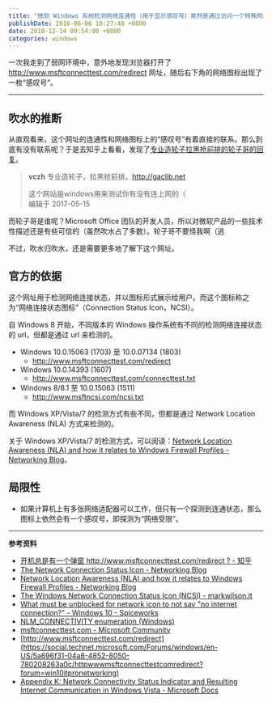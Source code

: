 ```yaml
---
title: "微软 Windows 系统检测网络连通性（用于显示感叹号）竟然是通过访问一个特殊网址来实现的"
publishDate: 2018-06-06 10:27:40 +0800
date: 2018-12-14 09:54:00 +0800
categories: windows
---
```


一次我走到了弱网环境中，意外地发现浏览器打开了 <http://www.msftconnecttest.com/redirect> 网址，随后右下角的网络图标出现了一枚“感叹号”。

---

<div id="toc"></div>

## 吹水的推断

从直观看来，这个网址的连通性和网络图标上的“感叹号”有着直接的联系。那么到底有没有联系呢？于是去知乎上看看，发现了[专业造轮子拉黑抢前排的轮子哥的回复](https://www.zhihu.com/question/59865134/answer/169818796)。

> **vczh** 专业造轮子，拉黑抢前排。http://gaclib.net
> 
> 这个网站是windows用来测试你有没有连上网的（  
> 编辑于 2017-05-15

而轮子哥是谁呢？Microsoft Office 团队的开发人员，所以对微软产品的一些技术性描述还是有些可信的（虽然吹水占了多数）。轮子哥不要怪我啊（逃

不过，吹水归吹水，还是需要更多地了解下这个网址。

## 官方的依据

这个网址用于检测网络连接状态，并以图标形式展示给用户。而这个图标称之为“网络连接状态图标”（Connection Status Icon，NCSI）。

自 Windows 8 开始，不同版本的 Windows 操作系统有不同的检测网络连接状态的 url，但都是通过 url 来检测的。

- Windows 10.0.15063 (1703) 至 10.0.07134 (1803)
    - <http://www.msftconnecttest.com/redirect>
- Windows 10.0.14393 (1607)
    - <http://www.msftconnecttest.com/connecttest.txt>
- Windows 8/8.1 至 10.0.15063 (1511)
    - <http://www.msftncsi.com/ncsi.txt>

而 Windows XP/Vista/7 的检测方式有些不同，但都是通过 Network Location Awareness (NLA) 方式来检测的。

关于 Windows XP/Vista/7 的检测方式，可以阅读：[Network Location Awareness (NLA) and how it relates to Windows Firewall Profiles - Networking Blog](https://blogs.technet.microsoft.com/networking/2010/09/08/network-location-awareness-nla-and-how-it-relates-to-windows-firewall-profiles/)。

## 局限性

- 如果计算机上有多张网络适配器可以工作，但只有一个探测到连通状态，那么图标上依然会有一个感叹号，即探测为“网络受限”。

---

**参考资料**

- [开机总是有一个弹窗 http://www.msftconnecttest.com/redirect ? - 知乎](https://www.zhihu.com/question/59865134)
- [The Network Connection Status Icon - Networking Blog](https://blogs.technet.microsoft.com/networking/2012/12/20/the-network-connection-status-icon/)
- [Network Location Awareness (NLA) and how it relates to Windows Firewall Profiles - Networking Blog](https://blogs.technet.microsoft.com/networking/2010/09/08/network-location-awareness-nla-and-how-it-relates-to-windows-firewall-profiles/)
- [The Windows Network Connection Status Icon (NCSI) - markwilson.it](http://www.markwilson.co.uk/blog/2017/05/windows-network-connection-status-icon-ncsi.htm)
- [What must be unblocked for network icon to not say "no internet connection?" - Windows 10 - Spiceworks](https://community.spiceworks.com/topic/1644424-what-must-be-unblocked-for-network-icon-to-not-say-no-internet-connection?page=1#entry-5876238)
- [NLM_CONNECTIVITY enumeration (Windows)](https://msdn.microsoft.com/en-us/library/windows/desktop/aa370795%28v=vs.85%29.aspx?f=255&MSPPError=-2147217396)
- [msftconnecttest.com - Microsoft Community](https://answers.microsoft.com/en-us/windows/forum/windows_10-networking/msftconnecttestcom/54cd5060-dbd3-4c82-b958-1a8706184a88?auth=1)
- [http://www.msftconnecttest.com/redirect](https://social.technet.microsoft.com/Forums/windows/en-US/5a696f31-04a8-4852-8050-780208263a0c/httpwwwmsftconnecttestcomredirect?forum=win10itpronetworking)
- [Appendix K: Network Connectivity Status Indicator and Resulting Internet Communication in Windows Vista - Microsoft Docs](https://docs.microsoft.com/en-us/previous-versions/windows/it-pro/windows-vista/cc766017(v=ws.10)?wt.mc_id=MVP)
